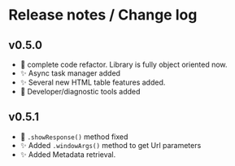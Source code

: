 # Release notes / Change log

## v0.5.0

- :tada: complete code refactor. Library is fully object oriented now.
- :sparkles: Async task manager added
- :sparkles: Several new HTML table features added.
- :triangular_ruler: Developer/diagnostic tools added

## v0.5.1
- :bug: `.showResponse()` method fixed
- :sparkles: Added `.windowArgs()` method to get Url parameters
- :sparkles: Added Metadata retrieval.
